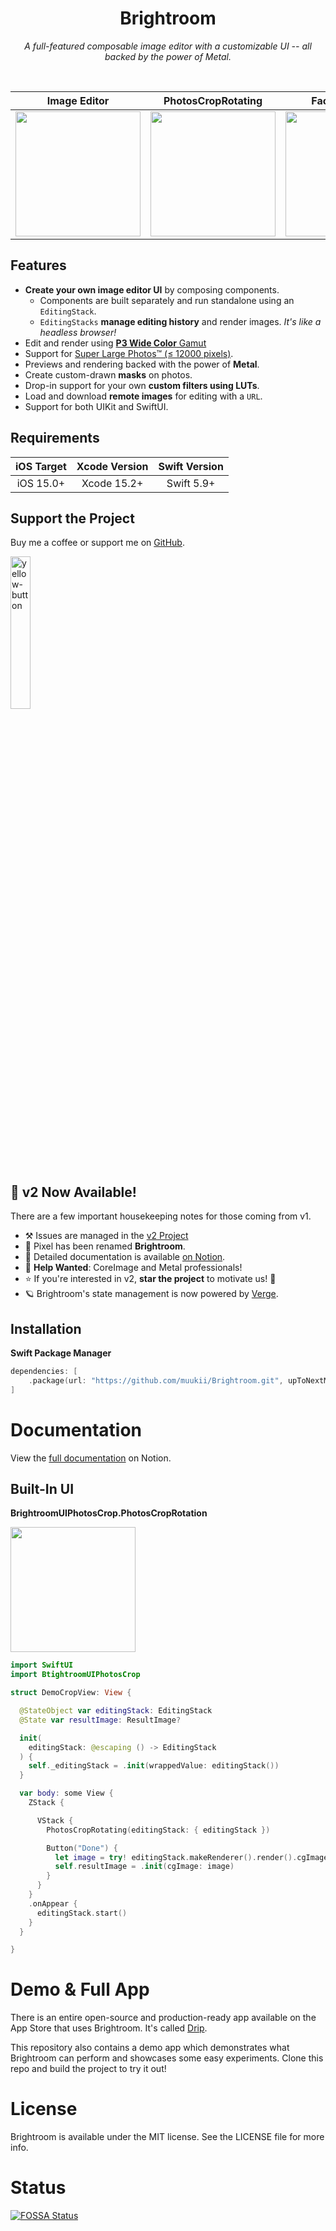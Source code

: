 <h1 align=center>Brightroom</h1>
<p align=center><i>A full-featured composable image editor with a customizable UI -- all backed by the power of Metal.</i></p>
<br/>

| Image Editor | PhotosCropRotating | Face Detection | Masking |
| --- | --- | --- | --- |
| <img width=200px src="https://user-images.githubusercontent.com/1888355/112865486-c9154880-90f3-11eb-89eb-bc55f924f517.gif" /> | <img width=200px src=https://github.com/FluidGroup/Brightroom/assets/1888355/df14adc2-97fc-465b-8919-7727c9bae8bd /> | <img width=200px src=https://user-images.githubusercontent.com/1888355/112720303-cde5cb00-8f40-11eb-941f-c134368b87c5.gif /> | <img width=200px src=https://user-images.githubusercontent.com/1888355/112927084-6487d700-914f-11eb-86a5-28f9373285e6.gif /> |

## Features

- **Create your own image editor UI** by composing components.
  - Components are built separately and run standalone using an `EditingStack`.
  - `EditingStacks` **manage editing history** and render images. *It's like a headless browser!*
- Edit and render using [**P3 Wide Color** Gamut](https://instagram-engineering.com/bringing-wide-color-to-instagram-5a5481802d7d)
- Support for [Super Large Photos™ (≤ 12000 pixels)](https://eoimages.gsfc.nasa.gov/images/imagerecords/78000/78314/VIIRS_3Feb2012_lrg.jpg).
- Previews and rendering backed with the power of **Metal**.
- Create custom-drawn **masks** on photos.
- Drop-in support for your own **custom filters using LUTs**.
- Load and download **remote images** for editing with a `URL`.
- Support for both UIKit and SwiftUI.

## Requirements

| iOS Target | Xcode Version | Swift Version |
|:---:|:---:|:---:|
| iOS 15.0+ | Xcode 15.2+ | Swift 5.9+ |

## Support the Project
Buy me a coffee or support me on [GitHub](https://github.com/sponsors/muukii?frequency=one-time&sponsor=muukii).

<a href="https://www.buymeacoffee.com/muukii">
<img width=25% alt="yellow-button" src="https://user-images.githubusercontent.com/1888355/146226808-eb2e9ee0-c6bd-44a2-a330-3bbc8a6244cf.png">
</a>

## 🎉 v2 Now Available!
There are a few important housekeeping notes for those coming from v1.

 - ⚒ Issues are managed in the [v2 Project](https://github.com/muukii/Brightroom/projects/2)
 - 📌 Pixel has been renamed **Brightroom**.
 - 📖 Detailed documentation is available [on Notion](https://www.notion.so/muukii/Brightroom-d4c59b37610a49de8a14131d24cd6162).
 - 🎈 **Help Wanted**: CoreImage and Metal professionals!
 - ⭐️ If you're interested in v2, **star the project** to motivate us! 🤠
 - 🪐 Brightroom's state management is now powered by [Verge](https://github.com/VergeGroup/Verge).

## Installation

**Swift Package Manager**

```swift
dependencies: [
    .package(url: "https://github.com/muukii/Brightroom.git", upToNextMajor: "2.2.0")
]
```

# Documentation

View the [full documentation](https://www.notion.so/muukii/Brightroom-d4c59b37610a49de8a14131d24cd6162) on Notion.

## Built-In UI

**BrightroomUIPhotosCrop.PhotosCropRotation**

<img width=200px src=https://github.com/FluidGroup/Brightroom/assets/1888355/df14adc2-97fc-465b-8919-7727c9bae8bd />

```swift
import SwiftUI
import BtightroomUIPhotosCrop

struct DemoCropView: View {

  @StateObject var editingStack: EditingStack
  @State var resultImage: ResultImage?

  init(
    editingStack: @escaping () -> EditingStack
  ) {
    self._editingStack = .init(wrappedValue: editingStack())
  }

  var body: some View {
    ZStack {

      VStack {
        PhotosCropRotating(editingStack: { editingStack })

        Button("Done") {
          let image = try! editingStack.makeRenderer().render().cgImage
          self.resultImage = .init(cgImage: image)
        }
      }
    }
    .onAppear {
      editingStack.start()
    }
  }

}
```

# Demo & Full App
There is an entire open-source and production-ready app available on the App Store that uses Brightroom. It's called [Drip](https://github.com/muukii/Drip.app).

This repository also contains a demo app which demonstrates what Brightroom can perform and showcases some easy experiments. Clone this repo and build the project to try it out!

# License

Brightroom is available under the MIT license. See the LICENSE file for more info.

# Status

[![FOSSA Status](https://app.fossa.io/api/projects/git%2Bgithub.com%2Fmuukii%2FPixel.svg?type=large)](https://app.fossa.io/projects/git%2Bgithub.com%2Fmuukii%2FPixel?ref=badge_large)
